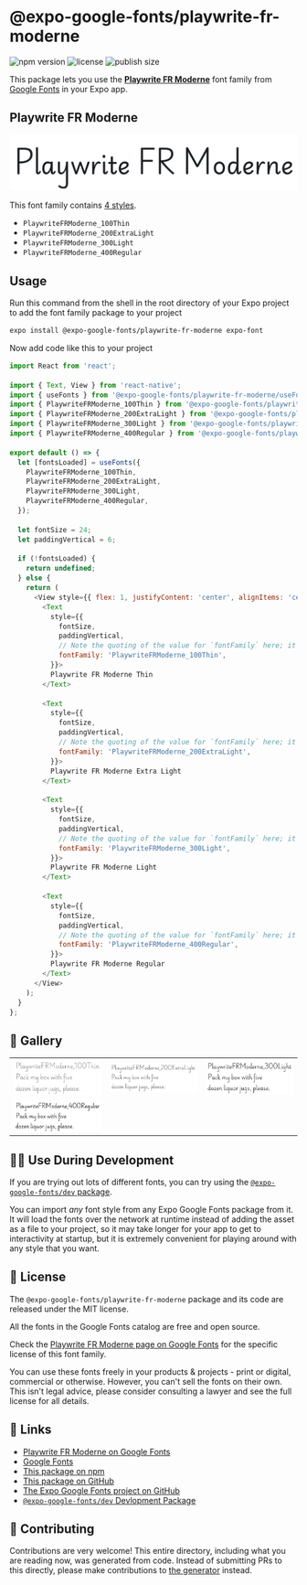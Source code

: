 # @expo-google-fonts/playwrite-fr-moderne

![npm version](https://flat.badgen.net/npm/v/@expo-google-fonts/playwrite-fr-moderne)
![license](https://flat.badgen.net/github/license/expo/google-fonts)
![publish size](https://flat.badgen.net/packagephobia/install/@expo-google-fonts/playwrite-fr-moderne)

This package lets you use the [**Playwrite FR Moderne**](https://fonts.google.com/specimen/Playwrite+FR+Moderne) font family from [Google Fonts](https://fonts.google.com/) in your Expo app.

## Playwrite FR Moderne

![Playwrite FR Moderne](./font-family.png)

This font family contains [4 styles](#-gallery).

- `PlaywriteFRModerne_100Thin`
- `PlaywriteFRModerne_200ExtraLight`
- `PlaywriteFRModerne_300Light`
- `PlaywriteFRModerne_400Regular`

## Usage

Run this command from the shell in the root directory of your Expo project to add the font family package to your project
```sh
expo install @expo-google-fonts/playwrite-fr-moderne expo-font
```

Now add code like this to your project
```js
import React from 'react';

import { Text, View } from 'react-native';
import { useFonts } from '@expo-google-fonts/playwrite-fr-moderne/useFonts';
import { PlaywriteFRModerne_100Thin } from '@expo-google-fonts/playwrite-fr-moderne/100Thin';
import { PlaywriteFRModerne_200ExtraLight } from '@expo-google-fonts/playwrite-fr-moderne/200ExtraLight';
import { PlaywriteFRModerne_300Light } from '@expo-google-fonts/playwrite-fr-moderne/300Light';
import { PlaywriteFRModerne_400Regular } from '@expo-google-fonts/playwrite-fr-moderne/400Regular';

export default () => {
  let [fontsLoaded] = useFonts({
    PlaywriteFRModerne_100Thin,
    PlaywriteFRModerne_200ExtraLight,
    PlaywriteFRModerne_300Light,
    PlaywriteFRModerne_400Regular,
  });

  let fontSize = 24;
  let paddingVertical = 6;

  if (!fontsLoaded) {
    return undefined;
  } else {
    return (
      <View style={{ flex: 1, justifyContent: 'center', alignItems: 'center' }}>
        <Text
          style={{
            fontSize,
            paddingVertical,
            // Note the quoting of the value for `fontFamily` here; it expects a string!
            fontFamily: 'PlaywriteFRModerne_100Thin',
          }}>
          Playwrite FR Moderne Thin
        </Text>

        <Text
          style={{
            fontSize,
            paddingVertical,
            // Note the quoting of the value for `fontFamily` here; it expects a string!
            fontFamily: 'PlaywriteFRModerne_200ExtraLight',
          }}>
          Playwrite FR Moderne Extra Light
        </Text>

        <Text
          style={{
            fontSize,
            paddingVertical,
            // Note the quoting of the value for `fontFamily` here; it expects a string!
            fontFamily: 'PlaywriteFRModerne_300Light',
          }}>
          Playwrite FR Moderne Light
        </Text>

        <Text
          style={{
            fontSize,
            paddingVertical,
            // Note the quoting of the value for `fontFamily` here; it expects a string!
            fontFamily: 'PlaywriteFRModerne_400Regular',
          }}>
          Playwrite FR Moderne Regular
        </Text>
      </View>
    );
  }
};

```

## 🔡 Gallery


||||
|-|-|-|
|![PlaywriteFRModerne_100Thin](./PlaywriteFRModerne_100Thin.ttf.png)|![PlaywriteFRModerne_200ExtraLight](./PlaywriteFRModerne_200ExtraLight.ttf.png)|![PlaywriteFRModerne_300Light](./PlaywriteFRModerne_300Light.ttf.png)||
|![PlaywriteFRModerne_400Regular](./PlaywriteFRModerne_400Regular.ttf.png)||||


## 👩‍💻 Use During Development

If you are trying out lots of different fonts, you can try using the [`@expo-google-fonts/dev` package](https://github.com/expo/google-fonts/tree/master/font-packages/dev#readme).

You can import *any* font style from any Expo Google Fonts package from it. It will load the fonts
over the network at runtime instead of adding the asset as a file to your project, so it may take longer
for your app to get to interactivity at startup, but it is extremely convenient
for playing around with any style that you want.

## 📖 License

The `@expo-google-fonts/playwrite-fr-moderne` package and its code are released under the MIT license.

All the fonts in the Google Fonts catalog are free and open source.

Check the [Playwrite FR Moderne page on Google Fonts](https://fonts.google.com/specimen/Playwrite+FR+Moderne) for the specific license of this font family.

You can use these fonts freely in your products & projects - print or digital, commercial or otherwise. However, you can't sell the fonts on their own. This isn't legal advice, please consider consulting a lawyer and see the full license for all details.

## 🔗 Links

- [Playwrite FR Moderne on Google Fonts](https://fonts.google.com/specimen/Playwrite+FR+Moderne)
- [Google Fonts](https://fonts.google.com/)
- [This package on npm](https://www.npmjs.com/package/@expo-google-fonts/playwrite-fr-moderne)
- [This package on GitHub](https://github.com/expo/google-fonts/tree/master/font-packages/playwrite-fr-moderne)
- [The Expo Google Fonts project on GitHub](https://github.com/expo/google-fonts)
- [`@expo-google-fonts/dev` Devlopment Package](https://github.com/expo/google-fonts/tree/master/font-packages/dev)

## 🤝 Contributing

Contributions are very welcome! This entire directory, including what you are reading now, was generated from code. Instead of submitting PRs to this directly, please make contributions to [the generator](https://github.com/expo/google-fonts/tree/master/packages/generator) instead.
